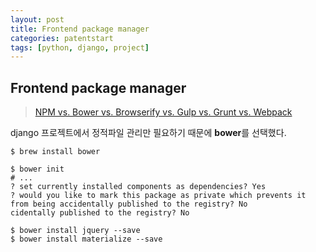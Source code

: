 ```yaml
---
layout: post
title: Frontend package manager
categories: patentstart
tags: [python, django, project]
---
```


## Frontend package manager
> [NPM vs. Bower vs. Browserify vs. Gulp vs. Grunt vs. Webpack](https://stackoverflow.com/questions/35062852/npm-vs-bower-vs-browserify-vs-gulp-vs-grunt-vs-webpack)

django 프로젝트에서 정적파일 관리만 필요하기 때문에 **bower**를 선택했다.

```shell
$ brew install bower

$ bower init
# ...
? set currently installed components as dependencies? Yes
? would you like to mark this package as private which prevents it from being accidentally published to the registry? No
cidentally published to the registry? No

$ bower install jquery --save
$ bower install materialize --save
```

